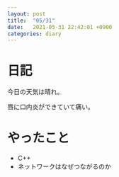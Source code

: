 ```yaml
---
layout: post
title:  "05/31"
date:   2021-05-31 22:42:01 +0900
categories: diary
---
```

# 日記

今日の天気は晴れ。

唇に口内炎ができていて痛い。

# やったこと

- C++
- ネットワークはなぜつながるのか